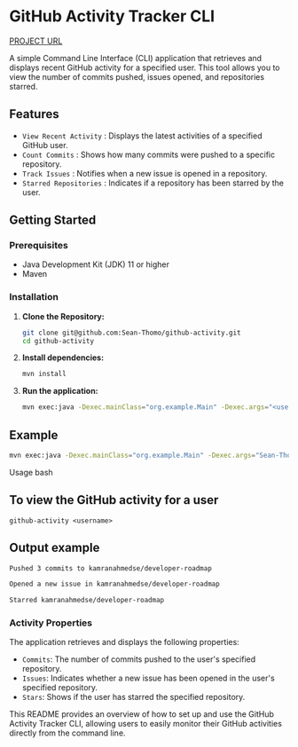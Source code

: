 # GitHub Activity Tracker CLI

[PROJECT URL](https://roadmap.sh/projects/github-user-activity)

A simple Command Line Interface (CLI) application that retrieves and displays recent GitHub activity for a specified user. This tool allows you to view the number of commits pushed, issues opened, and repositories starred.

## Features

- `View Recent Activity` : Displays the latest activities of a specified GitHub user.
- `Count Commits` : Shows how many commits were pushed to a specific repository.
- `Track Issues` : Notifies when a new issue is opened in a repository.
- `Starred Repositories` : Indicates if a repository has been starred by the user.

## Getting Started

### Prerequisites

- Java Development Kit (JDK) 11 or higher
- Maven

### Installation

1. **Clone the Repository:**

   ```bash
   git clone git@github.com:Sean-Thomo/github-activity.git
   cd github-activity
   ```

2. **Install dependencies:**

   ```bash
   mvn install
   ```

3. **Run the application:**

   ```bash
   mvn exec:java -Dexec.mainClass="org.example.Main" -Dexec.args="<username>"
   ```

## Example

```bash
mvn exec:java -Dexec.mainClass="org.example.Main" -Dexec.args="Sean-Thomo"
```

Usage
bash

## To view the GitHub activity for a user

`github-activity <username>`

## Output example

```bash
Pushed 3 commits to kamranahmedse/developer-roadmap

Opened a new issue in kamranahmedse/developer-roadmap

Starred kamranahmedse/developer-roadmap
```

### Activity Properties

The application retrieves and displays the following properties:

- `Commits`: The number of commits pushed to the user's specified repository.
- `Issues`: Indicates whether a new issue has been opened in the user's specified repository.
- `Stars`: Shows if the user has starred the specified repository.

This README provides an overview of how to set up and use the GitHub Activity Tracker CLI, allowing users to easily monitor their GitHub activities directly from the command line.
